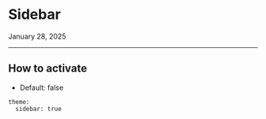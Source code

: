 # Sidebar

January 28, 2025

---

## How to activate

- Default: false

```
theme:
  sidebar: true
```
